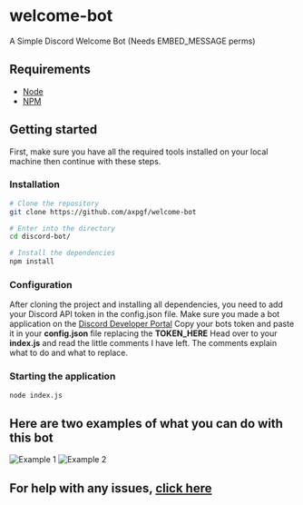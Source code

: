 # welcome-bot
A Simple Discord Welcome Bot (Needs EMBED_MESSAGE perms)
## Requirements

- [Node](https://nodejs.org/en/)
- [NPM](https://www.npmjs.com/)

## Getting started

First, make sure you have all the required tools installed on your local machine then continue with these steps.

### Installation

```bash
# Clone the repository
git clone https://github.com/axpgf/welcome-bot

# Enter into the directory
cd discord-bot/

# Install the dependencies
npm install
```

### Configuration

After cloning the project and installing all dependencies, you need to add your Discord API token in the config.json file.
Make sure you made a bot application on the [Discord Developer Portal](https://discord.com/developers/applications)
Copy your bots token and paste it in your **config.json** file replacing the **TOKEN_HERE**
Head over to your **index.js** and read the little comments I have left.
The comments explain what to do and what to replace.

### Starting the application

```bash
node index.js
```

## Here are two examples of what you can do with this bot

![Example 1](https://cdn.discordapp.com/attachments/737165612153045022/757494562447949864/unknown.png)
![Example 2](https://cdn.discordapp.com/attachments/737165612153045022/757495695107293254/unknown.png)

## For help with any issues, [click here](https://github.com/axpgf/welcome-bot/issues/new)
